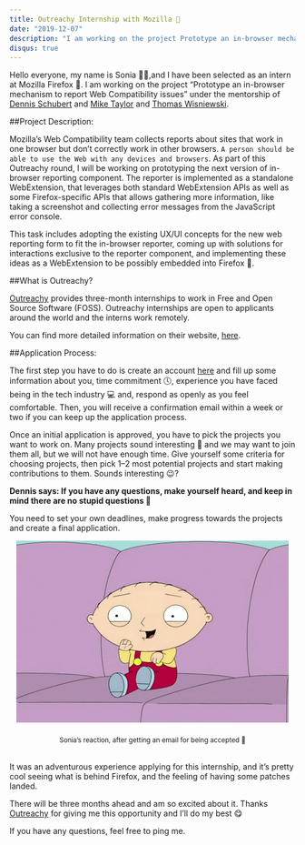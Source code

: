 ```yaml
---
title: Outreachy Internship with Mozilla 🦊
date: "2019-12-07"
description: "I am working on the project Prototype an in-browser mechanism to report Web Compatibility issues under the mentorship of Dennis Schubert and Mike Taylor and Thomas Wisniewski."
disqus: true
---
```


Hello everyone, my name is Sonia 👱‍♀️,and I have been selected as an intern at Mozilla Firefox 🦊. I am working on the project “Prototype an in-browser mechanism to report Web Compatibility issues” under the mentorship of [Dennis Schubert](https://schub.io/) and [Mike Taylor](https://miketaylr.com/) and [Thomas Wisniewski](https://github.com/wisniewskit).

##Project Description:

Mozilla’s Web Compatibility team collects reports about sites that work in one browser but don’t correctly work in other browsers. `A person should be able to use the Web with any devices and browsers`. As part of this Outreachy round, I will be working on prototyping the next version of in-browser reporting component. The reporter is implemented as a standalone WebExtension, that leverages both standard WebExtension APIs as well as some Firefox-specific APIs that allows gathering more information, like taking a screenshot and collecting error messages from the JavaScript error console.

This task includes adopting the existing UX/UI concepts for the new web reporting form to fit the in-browser reporter, coming up with solutions for interactions exclusive to the reporter component, and implementing these ideas as a WebExtension to be possibly embedded into Firefox 🦊.

##What is Outreachy?

[Outreachy](https://www.outreachy.org/) provides three-month internships to work in Free and Open Source Software (FOSS). Outreachy internships are open to applicants around the world and the interns work remotely.

You can find more detailed information on their website, [here](https://www.outreachy.org/).

##Application Process:

The first step you have to do is create an account [here](https://www.outreachy.org/) and fill up some information about you, time commitment 🕔, experience you have faced being in the tech industry 💻 and, respond as openly as you feel comfortable. Then, you will receive a confirmation email within a week or two if you can keep up the application process.

Once an initial application is approved, you have to pick the projects you want to work on. Many projects sound interesting 🤔 and we may want to join them all, but we will not have enough time. Give yourself some criteria for choosing projects, then pick 1–2 most potential projects and start making contributions to them. Sounds interesting 😉?

**Dennis says: If you have any questions, make yourself heard, and keep in mind there are no stupid questions 🙂**

You need to set your own deadlines, make progress towards the projects and create a final application.

<p align="center">
<img src="./excited.gif">
</p>
<center><sub>Sonia’s reaction, after getting an email for being accepted 🙈</sub></center><br/>

It was an adventurous experience applying for this internship, and it’s pretty cool seeing what is behind Firefox, and the feeling of having some patches landed.

There will be three months ahead and am so excited about it. Thanks [Outreachy](https://www.outreachy.org/) for giving me this opportunity and I’ll do my best 😋

If you have any questions, feel free to ping me.
